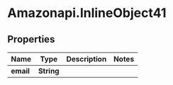 # Amazonapi.InlineObject41

## Properties

Name | Type | Description | Notes
------------ | ------------- | ------------- | -------------
**email** | **String** |  | 


